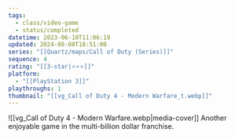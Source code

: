 ```yaml
---
tags:
  - class/video-game
  - status/completed
datetime: 2023-06-10T11:06:19
updated: 2024-08-08T18:51:00
series: "[[Quartz/maps/Call of Duty (Series)]]"
sequence: 4
rating: "[[3-star|⭐️⭐️⭐️]]"
platform:
  - "[[PlayStation 3]]"
playthroughs: 1
thumbnail: "[[vg_Call of Duty 4 - Modern Warfare_t.webp]]"
---
```

![[vg_Call of Duty 4 - Modern Warfare.webp|media-cover]]
Another enjoyable game in the multi-billion dollar franchise.